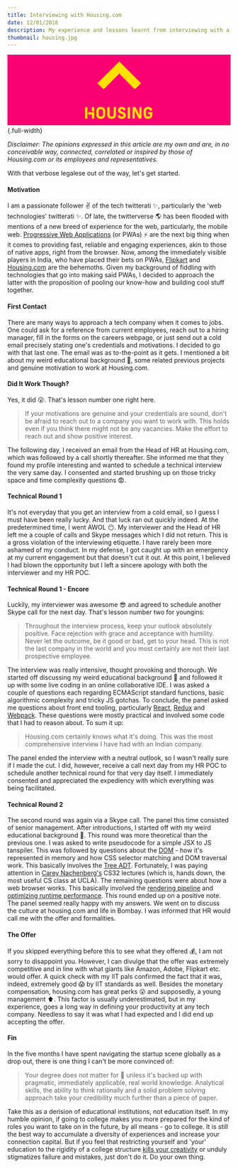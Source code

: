 ```yaml
---
title: Interviewing with Housing.com
date: 12/01/2016
description: My experience and lessons learnt from interviewing with a leading Indian tech startup.
thumbnail: housing.jpg
---
```


![](./housing.jpg){.full-width}

*Disclaimer: The opinions expressed in this article are my own and are, in no conceivable way, connected, correlated or inspired by those of Housing.com or its employees and representatives.*

With that verbose legalese out of the way, let's get started.

#### Motivation
I am a passionate follower :v: of the tech twitterati :sparkles:, particularly the 'web technologies' twitterati :sparkles:. Of late, the twitterverse :earth_americas: has been flooded with mentions of a new breed of experience for the web, particularly, the mobile web. [Progressive Web Applications](https://developers.google.com/web/progressive-web-apps/) (or PWAs) :zap: are the next big thing when it comes to providing fast, reliable and engaging experiences, akin to those of native apps, right from the browser.
Now, among the immediately visible players in India, who have placed their bets on PWAs, [Flipkart](http://tech-blog.flipkart.net/2015/11/progressive-web-app/) and [Housing.com](https://www.youtube.com/watch?v=dug_6lgZ7dw) are the behemoths. Given my background of fiddling with technologies that go into making said PWAs, I decided to approach the latter with the proposition of pooling our know-how and building cool stuff together.

#### First Contact
There are many ways to approach a tech company when it comes to jobs. One could ask for a reference from current employees, reach out to a hiring manager, fill in the forms on the careers webpage, or just send out a cold email precisely stating one's credentials and motivations. I decided to go with that last one. The email was as to-the-point as it gets. I mentioned a bit about my weird educational background :grimacing:, some related previous projects and genuine motivation to work at Housing.com.

#### Did It Work Though?
Yes, it did :open_mouth:. That's lesson number one right here.

>If your motivations are genuine and your credentials are sound, don't be afraid to reach out to a company you want to work with. This holds even if you think there might not be any vacancies. Make the effort to reach out and show positive interest.

The following day, I received an email from the Head of HR at Housing.com, which was followed by a call shortly thereafter. She informed me that they found my profile interesting and wanted to schedule a technical interview the very same day. I consented and started brushing up on those tricky space and time complexity questions :fearful:.

#### Technical Round 1
It's not everyday that you get an interview from a cold email, so I guess I must have been really lucky. And that luck ran out quickly indeed. At the predetermined time, I went AWOL :no_mouth:. My interviewer and the Head of HR left me a couple of calls and Skype messages which I did not return. This is a gross violation of the interviewing etiquette. I have rarely been more ashamed of my conduct. In my defense, I got caught up with an emergency at my current engagement but that doesn't cut it out. At this point, I believed I had blown the opportunity but I left a sincere apology with both the interviewer and my HR POC.

#### Technical Round 1 - Encore
Luckily, my interviewer was awesome :sunglasses: and agreed to schedule another Skype call for the next day. That's lesson number two for youngins:

>Throughout the interview process, keep your outlook absolutely positive. Face rejection with grace and acceptance with humility. Never let the outcome, be it good or bad, get to your head. This is not the last company in the world and you most certainly are not their last prospective employee.

The interview was really intensive, thought provoking and thorough. We started off discussing my weird educational background :grimacing: and followed it up with some live coding in an online collaborative IDE. I was asked a couple of questions each regarding ECMAScript standard functions, basic algorithmic complexity and tricky JS gotchas. To conclude, the panel asked me questions about front end tooling, particularly [React](https://facebook.github.io/react/), [Redux](http://redux.js.org/) and [Webpack](http://webpack.js.org/). These questions were mostly practical and involved some code that I had to reason about. To sum it up:

>Housing.com certainly knows what it's doing. This was the most comprehensive interview I have had with an Indian company.

The panel ended the interview with a neutral outlook, so I wasn't really sure if I made the cut. I did, however, receive a call next day from my HR POC to schedule another technical round for that very day itself. I immediately consented and appreciated the expediency with which everything was being facilitated.

#### Technical Round 2
The second round was again via a Skype call. The panel this time consisted of senior management. After introductions, I started off with my weird educational background :grimacing:. This round was more theoretical than the previous one. I was asked to write pseudocode for a simple JSX to JS tanspiler. This was followed by questions about the [DOM](https://developer.mozilla.org/en-US/docs/Web/API/Document_Object_Model) - how it's represented in memory and how CSS selector matching and DOM traversal work. This basically involves the [Tree ADT](https://en.wikipedia.org/wiki/Tree_(data_structure)). Fortunately, I was paying attention in [Carey Nachenberg's](http://www.bruinwalk.com/professors/carey-nachenberg/com-sci-32/) CS32 lectures (which is, hands down, the most useful CS class at UCLA). The remaining questions were about how a web browser works. This basically involved the [rendering pipeline](https://developers.google.com/web/fundamentals/performance/rendering/) and [optimizing runtime performance](https://www.youtube.com/watch?v=RCFQu0hK6bU). This round ended up on a positive note. The panel seemed really happy with my answers. We went on to discuss the culture at housing.com and life in Bombay. I was informed that HR would call me with the offer and formalities.

#### The Offer
If you skipped everything before this to see what they offered :moneybag:, I am not sorry to disappoint you. However, I can divulge that the offer was extremely competitive and in line with what giants like Amazon, Adobe, Flipkart etc. would offer. A quick check with my IIT pals confirmed the fact that it was, indeed, extremely good :scream: by IIT standards as well. Besides the monetary compensation, housing.com has great perks :open_mouth: and supposedly, a young management :arrow_up:. This factor is usually underestimated, but in my experience, goes a long way in defining your productivity at any tech company. Needless to say it was what I had expected and I did end up accepting the offer.

#### Fin
In the five months I have spent navigating the startup scene globally as a drop out, there is one thing I can't be more convinced of:

>Your degree does not matter for :poop: unless it's backed up with pragmatic, immediately applicable, real world knowledge. Analytical skills, the ability to think rationally and a solid problem solving approach take your credibility much further than a piece of paper.

Take this as a derision of educational institutions, not education itself. In my humble opinion, if going to college makes you more prepared for the kind of roles you want to take on in the future, by all means - go to college. It is still the best way to accumulate a diversity of experiences and increase your connection capital. But if you feel that restricting yourself and 'your' education to the rigidity of a college structure [kills your creativity](https://www.ted.com/talks/ken_robinson_says_schools_kill_creativity) or unduly stigmatizes failure and mistakes, just don't do it. Do your own thing.
